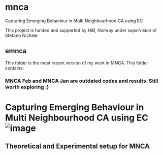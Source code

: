 # mnca
Capturing Emerging Behaviour in Multi Neighbourhood CA using EC

This project is funded and supperted by HiØ, Norway under supervision of Stefano Nichele

## emnca
This folder is the most recent version of my work in MNCA. This folder contains:

### MNCA Feb and MNCA Jan are outdated codes and results. Still worth exploring :)


# Capturing Emerging Behaviour in Multi Neighbourhood CA using EC![image](https://user-images.githubusercontent.com/13884479/221708914-0be1665f-a862-4518-ac67-aed245c916e5.png)

## Theoretical and Experimental setup for MNCA
